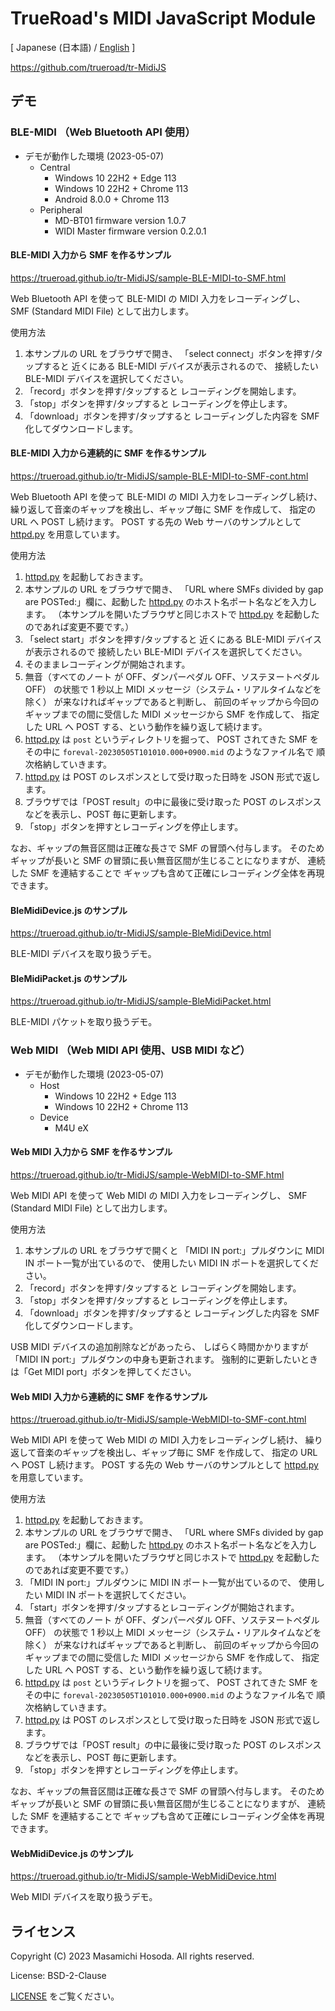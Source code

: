 <!-- -*- coding: utf-8 -*- -->
# TrueRoad's MIDI JavaScript Module

[ Japanese (日本語) / [English](./README.md) ]

https://github.com/trueroad/tr-MidiJS

## デモ

### BLE-MIDI （Web Bluetooth API 使用）

* デモが動作した環境 (2023-05-07)
    + Central
        - Windows 10 22H2 + Edge 113
        - Windows 10 22H2 + Chrome 113
        - Android 8.0.0 + Chrome 113
    + Peripheral
        - MD-BT01 firmware version 1.0.7
        - WIDI Master firmware version 0.2.0.1

#### BLE-MIDI 入力から SMF を作るサンプル

https://trueroad.github.io/tr-MidiJS/sample-BLE-MIDI-to-SMF.html

Web Bluetooth API を使って BLE-MIDI の MIDI 入力をレコーディングし、
SMF (Standard MIDI File) として出力します。

使用方法

1. 本サンプルの URL をブラウザで開き、
   「select connect」ボタンを押す/タップすると
   近くにある BLE-MIDI デバイスが表示されるので、
   接続したい BLE-MIDI デバイスを選択してください。
2. 「record」ボタンを押す/タップすると
   レコーディングを開始します。
3. 「stop」ボタンを押す/タップすると
   レコーディングを停止します。
4. 「download」ボタンを押す/タップすると
   レコーディングした内容を SMF 化してダウンロードします。

#### BLE-MIDI 入力から連続的に SMF を作るサンプル

https://trueroad.github.io/tr-MidiJS/sample-BLE-MIDI-to-SMF-cont.html

Web Bluetooth API を使って BLE-MIDI の MIDI 入力をレコーディングし続け、
繰り返して音楽のギャップを検出し、ギャップ毎に SMF を作成して、
指定の URL へ POST し続けます。
POST する先の Web サーバのサンプルとして
[httpd.py](./httpd.py)
を用意しています。

使用方法

1. [httpd.py](./httpd.py) を起動しておきます。
2. 本サンプルの URL をブラウザで開き、
   「URL where SMFs divided by gap are POSTed:」欄に、起動した
   [httpd.py](./httpd.py) のホスト名ポート名などを入力します。
   （本サンプルを開いたブラウザと同じホストで
   [httpd.py](./httpd.py) を起動したのであれば変更不要です。）
3. 「select start」ボタンを押す/タップすると
   近くにある BLE-MIDI デバイスが表示されるので
   接続したい BLE-MIDI デバイスを選択してください。
4. そのままレコーディングが開始されます。
5. 無音（すべてのノート が OFF、ダンパーペダル OFF、ソステヌートペダル OFF）
   の状態で 1 秒以上 MIDI メッセージ（システム・リアルタイムなどを除く）
   が来なければギャップであると判断し、
   前回のギャップから今回のギャップまでの間に受信した
   MIDI メッセージから SMF を作成して、
   指定した URL へ POST する、という動作を繰り返して続けます。
6. [httpd.py](./httpd.py) は `post` というディレクトリを掘って、
   POST されてきた SMF をその中に
   `foreval-20230505T101010.000+0900.mid` のようなファイル名で
   順次格納していきます。
7. [httpd.py](./httpd.py) は
   POST のレスポンスとして受け取った日時を JSON 形式で返します。
8. ブラウザでは「POST result」の中に最後に受け取った
   POST のレスポンスなどを表示し、POST 毎に更新します。
9. 「stop」ボタンを押すとレコーディングを停止します。

なお、ギャップの無音区間は正確な長さで SMF の冒頭へ付与します。
そのためギャップが長いと SMF の冒頭に長い無音区間が生じることになりますが、
連続した SMF を連結することで
ギャップも含めて正確にレコーディング全体を再現できます。

#### BleMidiDevice.js のサンプル

https://trueroad.github.io/tr-MidiJS/sample-BleMidiDevice.html

BLE-MIDI デバイスを取り扱うデモ。

#### BleMidiPacket.js のサンプル

https://trueroad.github.io/tr-MidiJS/sample-BleMidiPacket.html

BLE-MIDI パケットを取り扱うデモ。

### Web MIDI （Web MIDI API 使用、USB MIDI など）

* デモが動作した環境 (2023-05-07)
    + Host
        - Windows 10 22H2 + Edge 113
        - Windows 10 22H2 + Chrome 113
    + Device
        - M4U eX

#### Web MIDI 入力から SMF を作るサンプル

https://trueroad.github.io/tr-MidiJS/sample-WebMIDI-to-SMF.html

Web MIDI API を使って Web MIDI の MIDI 入力をレコーディングし、
SMF (Standard MIDI File) として出力します。

使用方法

1. 本サンプルの URL をブラウザで開くと
   「MIDI IN port:」プルダウンに MIDI IN ポート一覧が出ているので、
   使用したい MIDI IN ポートを選択してください。
2. 「record」ボタンを押す/タップすると
   レコーディングを開始します。
3. 「stop」ボタンを押す/タップすると
   レコーディングを停止します。
4. 「download」ボタンを押す/タップすると
   レコーディングした内容を SMF 化してダウンロードします。

USB MIDI デバイスの追加削除などがあったら、
しばらく時間かかりますが「MIDI IN port:」プルダウンの中身も更新されます。
強制的に更新したいときは「Get MIDI port」ボタンを押してください。

#### Web MIDI 入力から連続的に SMF を作るサンプル

https://trueroad.github.io/tr-MidiJS/sample-WebMIDI-to-SMF-cont.html

Web MIDI API を使って Web MIDI の MIDI 入力をレコーディングし続け、
繰り返して音楽のギャップを検出し、ギャップ毎に SMF を作成して、
指定の URL へ POST し続けます。
POST する先の Web サーバのサンプルとして
[httpd.py](./httpd.py)
を用意しています。

使用方法

1. [httpd.py](./httpd.py) を起動しておきます。
2. 本サンプルの URL をブラウザで開き、
   「URL where SMFs divided by gap are POSTed:」欄に、起動した
   [httpd.py](./httpd.py) のホスト名ポート名などを入力します。
   （本サンプルを開いたブラウザと同じホストで
   [httpd.py](./httpd.py) を起動したのであれば変更不要です。）
3. 「MIDI IN port:」プルダウンに MIDI IN ポート一覧が出ているので、
   使用したい MIDI IN ポートを選択してください。
4. 「start」ボタンを押す/タップするとレコーディングが開始されます。
5. 無音（すべてのノート が OFF、ダンパーペダル OFF、ソステヌートペダル OFF）
   の状態で 1 秒以上 MIDI メッセージ（システム・リアルタイムなどを除く）
   が来なければギャップであると判断し、
   前回のギャップから今回のギャップまでの間に受信した
   MIDI メッセージから SMF を作成して、
   指定した URL へ POST する、という動作を繰り返して続けます。
6. [httpd.py](./httpd.py) は `post` というディレクトリを掘って、
   POST されてきた SMF をその中に
   `foreval-20230505T101010.000+0900.mid` のようなファイル名で
   順次格納していきます。
7. [httpd.py](./httpd.py) は
   POST のレスポンスとして受け取った日時を JSON 形式で返します。
8. ブラウザでは「POST result」の中に最後に受け取った
   POST のレスポンスなどを表示し、POST 毎に更新します。
9. 「stop」ボタンを押すとレコーディングを停止します。

なお、ギャップの無音区間は正確な長さで SMF の冒頭へ付与します。
そのためギャップが長いと SMF の冒頭に長い無音区間が生じることになりますが、
連続した SMF を連結することで
ギャップも含めて正確にレコーディング全体を再現できます。

#### WebMidiDevice.js のサンプル

https://trueroad.github.io/tr-MidiJS/sample-WebMidiDevice.html

Web MIDI デバイスを取り扱うデモ。

## ライセンス

Copyright (C) 2023 Masamichi Hosoda. All rights reserved.

License: BSD-2-Clause

[LICENSE](./LICENSE) をご覧ください。
